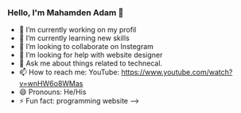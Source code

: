 ### Hello, I'm Mahamden Adam 👋

- 🔭 I’m currently working on my profil
- 🌱 I’m currently learning new skills
- 👯 I’m looking to collaborate on Instegram
- 🤔 I’m looking for help with website designer
- 💬 Ask me about things related to technecal.
- 📫 How to reach me: YouTube: https://www.youtube.com/watch?v=wnHW6o8WMas
- 😄 Pronouns: He/His
- ⚡ Fun fact: programming website
-->
